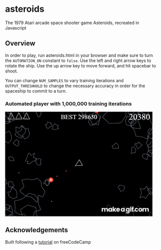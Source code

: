 # asteroids

The 1979 Atari arcade space shooter game Asteroids, recreated in Javascript

## Overview

In order to play, run asteroids.html in your browser and make sure to turn the `AUTOMATION_ON` constant to `false`.
Use the left and right arrow keys to rotate the ship. Use the up arrow key to move forward, and hit spacebar to shoot.

You can change `NUM_SAMPLES` to vary training iterations and `OUTPUT_THRESHHOLD` to change the necessary accuracy in order for the spaceship to commit to a turn.

### Automated player with 1,000,000 training iterations

![](sounds/asteroids_automated.gif) 

## Acknowledgements

Built following a [tutorial](https://www.youtube.com/watch?v=H9CSWMxJx84&list=PLWKjhJtqVAbmqFs83T4W-FZQ9kK983tZC&index=9) on freeCodeCamp
